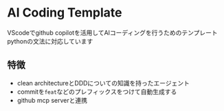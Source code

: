 # AI Coding Template
VScodeでgithub copilotを活用してAIコーディングを行うためのテンプレート
pythonの文法に対応しています

## 特徴
- clean architectureとDDDについての知識を持ったエージェント
- commitを`feat`などのプレフィックスをつけて自動生成する
- github mcp serverと連携
